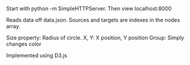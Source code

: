 Start with python -m SimpleHTTPServer. Then view localhost:8000

Reads data off data.json. Sources and targets are indexes in the nodes array.

Size property: Radius of circle.
X, Y: X position, Y position
Group: Simply changes color

Implemented using D3.js